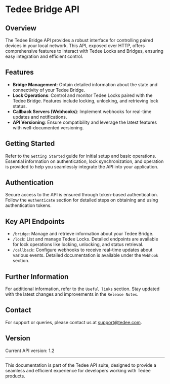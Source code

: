 # Tedee Bridge API

## Overview

The Tedee Bridge API provides a robust interface for controlling paired devices in your local network. This API, exposed over HTTP, offers comprehensive features to interact with Tedee Locks and Bridges, ensuring easy integration and efficient control.

## Features

- **Bridge Management**: Obtain detailed information about the state and connectivity of your Tedee Bridge.
- **Lock Operations**: Control and monitor Tedee Locks paired with the Tedee Bridge. Features include locking, unlocking, and retrieving lock status.
- **Callback Servers (Webhooks)**: Implement webhooks for real-time updates and notifications.
- **API Versioning**: Ensure compatibility and leverage the latest features with well-documented versioning.

## Getting Started

Refer to the `Getting Started` guide for initial setup and basic operations. Essential information on authentication, lock synchronization, and operation is provided to help you seamlessly integrate the API into your application.

## Authentication

Secure access to the API is ensured through token-based authentication. Follow the `Authenticate` section for detailed steps on obtaining and using authentication tokens.

## Key API Endpoints

- `/bridge`: Manage and retrieve information about your Tedee Bridge.
- `/lock`: List and manage Tedee Locks. Detailed endpoints are available for lock operations like locking, unlocking, and status retrieval.
- `/callback`: Configure webhooks to receive real-time updates about various events. Detailed documentation is available under the `Webhook` section. 

## Further Information

For additional information, refer to the `Useful links` section. Stay updated with the latest changes and improvements in the `Release Notes`.

## Contact

For support or queries, please contact us at support@tedee.com.

## Version

Current API version: 1.2

---

This documentation is part of the Tedee API suite, designed to provide a seamless and efficient experience for developers working with Tedee products.


